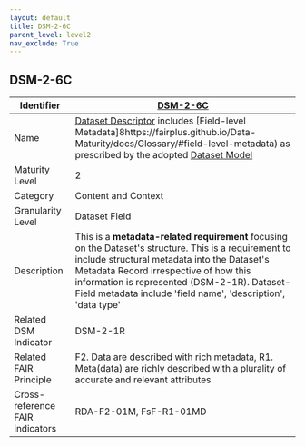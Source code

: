 ```yaml
---
layout: default
title: DSM-2-6C
parent_level: level2
nav_exclude: True
---
```


## DSM-2-6C

| Identifier | [DSM-2-6C](https://github.com/FAIRplus/Data-Maturity/blob/master/docs/_indicators/DSM-2-6C.md) |
| ---------- | ----------|
| Name | [Dataset Descriptor](https://fairplus.github.io/Data-Maturity/docs/Glossary/#dataset-descriptor) includes [Field-level Metadata]8https://fairplus.github.io/Data-Maturity/docs/Glossary/#field-level-metadata) as prescribed by the adopted [Dataset Model](https://fairplus.github.io/Data-Maturity/docs/Glossary/#dataset-model) |
| Maturity Level | 2 |
| Category | Content and Context |
| Granularity Level | Dataset Field |
| Description | This is a **metadata-related requirement** focusing on the Dataset's structure. This is a requirement to include structural metadata into the Dataset's Metadata Record irrespective of how this information is represented (DSM-2-1R). Dataset-Field metadata include 'field name', 'description', 'data type' |
| Related DSM Indicator | DSM-2-1R |
| Related FAIR Principle | F2. Data are described with rich metadata, R1. Meta(data) are richly described with a plurality of accurate and relevant attributes |
| Cross-reference FAIR indicators | RDA-F2-01M, FsF-R1-01MD |
